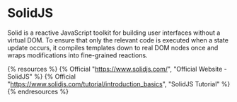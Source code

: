 # SolidJS

Solid is a reactive JavaScript toolkit for building user interfaces without a virtual DOM. To ensure that only the relevant code is executed when a state update occurs, it compiles templates down to real DOM nodes once and wraps modifications into fine-grained reactions.

{% resources %}
  {% Official "https://www.solidjs.com/", "Official Website - SolidJS" %}
  {% Official "https://www.solidjs.com/tutorial/introduction_basics", "SolidJS Tutorial" %}
{% endresources %}
